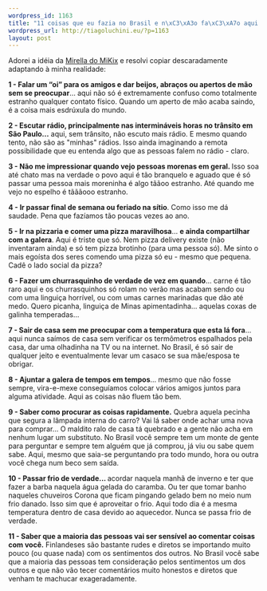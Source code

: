 ```yaml
--- 
wordpress_id: 1163
title: "11 coisas que eu fazia no Brasil e n\xC3\xA3o fa\xC3\xA7o aqui..."
wordpress_url: http://tiagoluchini.eu/?p=1163
layout: post
---
```

Adorei a idéia da <a href="http://www.mikix.com/?p=946" target="_blank">Mirella do MiKix</a> e resolvi copiar descaradamente adaptando à minha realidade:

<strong>1 - Falar um “oi”  para os amigos e dar beijos, abraços ou apertos de mão sem se preocupar</strong>… aqui não só é extremamente confuso como totalmente estranho qualquer contato físico. Quando um aperto de mão acaba saindo, é a coisa mais esdrúxula do mundo.

<strong>2 - Escutar rádio, principalmente nas intermináveis horas no trânsito em São Paulo...</strong> aqui, sem trânsito, não escuto mais rádio. E mesmo quando tento, não são as "minhas" rádios. Isso ainda imaginando a remota possibilidade que eu entenda algo que as pessoas falem no rádio - claro.

<strong>3 - Não me impressionar quando vejo pessoas morenas em geral. </strong>Isso soa até chato mas na verdade o povo aqui é tão branquelo e aguado que é só passar uma pessoa mais moreninha é algo tããoo estranho. Até quando me vejo no espelho é tãããooo estranho.

<strong>4 - Ir passar final de semana ou feriado na sítio</strong>. Como isso me dá saudade. Pena que fazíamos tão poucas vezes ao ano.

<strong>5 - Ir na pizzaria e comer uma pizza maravilhosa</strong>… <strong>e  ainda compartilhar com a galera</strong>. Aqui é triste que só. Nem pizza delivery existe (não inventaram ainda) e só tem pizza brotinho (para uma pessoa só). Me sinto o mais egoísta dos seres comendo uma pizza só eu - mesmo que pequena. Cadê o lado social da pizza?

<strong>6 - Fazer um churrasquinho de verdade de vez em quando</strong>… carne é tão raro aqui e os churrasquinhos só rolam no verão mas acabam sendo ou com uma linguiça horrível, ou com umas carnes marinadas que dão até medo. Quero picanha, linguiça de Minas apimentadinha... aquelas coxas de galinha temperadas...

<strong>7 - Sair de casa sem me preocupar com a temperatura que esta lá fora</strong>… aqui nunca saímos de casa sem verificar os termômetros espalhados pela casa, dar uma olhadinha na TV ou na internet. No Brasil, é só sair de qualquer jeito e eventualmente levar um casaco se sua mãe/esposa te obrigar.

<strong>8 - Ajuntar a galera de tempos em tempos</strong>… mesmo que não fosse sempre, vira-e-mexe conseguíamos colocar vários amigos juntos para alguma atividade. Aqui as coisas não fluem tão bem.

<strong>9 - Saber como procurar as coisas rapidamente.</strong> Quebra aquela pecinha que segura a lâmpada interna do carro? Vai lá saber onde achar uma nova para comprar... O maldito ralo de casa tá quebrado e a gente não acha em nenhum lugar um substituto. No Brasil você sempre tem um monte de gente para perguntar e sempre tem alguém que já comprou, já viu ou sabe quem sabe. Aqui, mesmo que saia-se perguntando pra todo mundo, hora ou outra você chega num beco sem saída.

<strong>10 - Passar frio de verdade... </strong>acordar naquela manhã de inverno e ter que fazer a barba naquela água gelada do caramba. Ou ter que tomar banho naqueles chuveiros Corona que ficam pingando gelado bem no meio num frio danado. Isso sim que é aproveitar o frio. Aqui todo dia é a mesma temperatura dentro de casa devido ao aquecedor. Nunca se passa frio de verdade.

<strong>11 - Saber que a maioria das pessoas vai ser sensível ao comentar coisas com você.</strong> Finlandeses são bastante rudes e diretos se importando muito pouco (ou quase nada) com os sentimentos dos outros. No Brasil você sabe que a maioria das pessoas tem consideração pelos sentimentos um dos outros e que não vão tecer comentários muito honestos e diretos que venham te machucar exageradamente.
